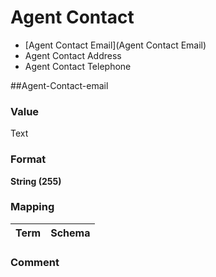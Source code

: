 
# Agent Contact

* [Agent Contact Email](Agent Contact Email)
* Agent Contact Address
* Agent Contact Telephone

##Agent-Contact-email

### Value

Text

### Format
**String (255)**

### Mapping

Term | Schema
-------------|--------------


### Comment
